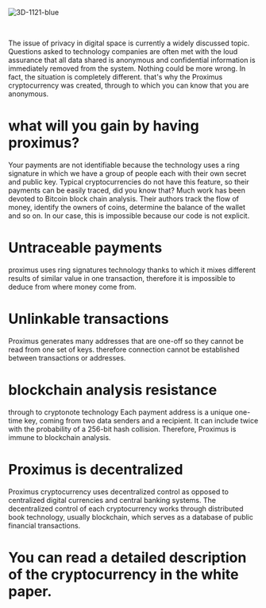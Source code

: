 ![3D-1121-blue](https://user-images.githubusercontent.com/51268226/65818668-f4278f00-e213-11e9-8625-f55dc7eca536.jpg)

​
​

 


 The issue of privacy in digital space is currently a widely discussed topic.
Questions asked to technology companies are often met with the loud assurance that all data shared is anonymous and confidential information is immediately removed from the system.
Nothing could be more wrong. In fact, the situation is completely different. that's why the Proximus cryptocurrency was created, through to which you can know that you are anonymous.





   #                                     what will you gain by having proximus?
   
   
Your payments are not identifiable because the technology uses a ring signature in which we have a group of people each with their own secret and public key. Typical cryptocurrencies do not have this feature, so their payments can be easily traced, did you know that? Much work has been devoted to Bitcoin block chain analysis. Their authors track the flow of money, identify the owners of coins, determine the balance of the wallet and so on. In our case, this is impossible because our code is not explicit.




   #                                             Untraceable payments
   
   
proximus uses ring signatures technology thanks to which it mixes different results
of similar value in one transaction, therefore it is impossible to deduce from where
money come from.




   #                                           Unlinkable transactions
   
   
​Proximus generates many addresses that are one-off so they cannot be read
from one set of keys. therefore connection cannot be established
between transactions or addresses.





   #                                        blockchain analysis resistance
   
   
through to cryptonote technology Each payment address is a unique one-time key, coming from two data senders and a recipient.
It can include twice with the probability of a 256-bit hash collision. Therefore, Proximus is immune to blockchain analysis.


    



   #                                           Proximus is decentralized
   
   
Proximus cryptocurrency uses decentralized control as opposed to centralized digital currencies and central banking systems.
The decentralized control of each cryptocurrency works through distributed book technology, usually blockchain,
which serves as a database of public financial transactions.





#                             You can read a detailed description of the cryptocurrency in the white paper.


